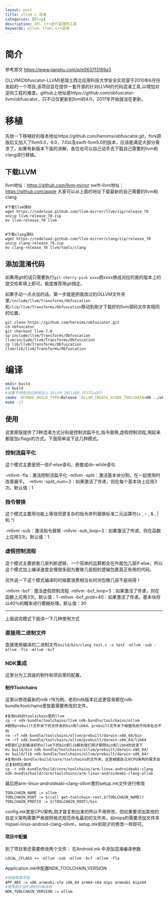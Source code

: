 ```yaml
---
layout: post
title: ollvm c 混淆
categories: [Blog]
description: 对C、C++进行混淆的工具
keywords: ollvm，llvm，c++混淆
---
```


# 简介

参考原文 https://www.jianshu.com/p/e0637f3169a3

OLLVM(Obfuscator-LLVM)是瑞士西北应用科技大学安全实验室于2010年6月份发起的一个项目,该项目旨在提供一套开源的针对LLVM的代码混淆工具,以增加对逆向工程的难度。github上地址是https://github.com/obfuscator-llvm/obfuscator，只不过仅更新到llvm的4.0，2017年开始就没在更新。

# 移植

先放一下移植好的版本地址https://github.com/heroims/obfuscator.git，fork原版后又加入了llvm5.0，6.0，7.0以及swift-llvm5.0的版本，应该能满足大部分需求了，如果有新版本下面的讲解，各位也可以自己动手去下载自己需要的llvm和clang进行移植。

## 下载LLVM

llvm地址：https://github.com/llvm-mirror
 swift-llvm地址：https://github.com/apple
 大家可以从上面的地址下载最新的自己需要的llvm和clang



```shell
#下载llvm源码
wget https://codeload.github.com/llvm-mirror/llvm/zip/release_70
unzip llvm-release_70.zip
mv llvm-release_70 llvm


#下载clang源码
wget https://codeload.github.com/llvm-mirror/clang/zip/release_70
unzip clang-release_70.zip
mv clang-release_70 llvm/tools/clang
```

## 添加混淆代码

如果用git的话只需要执行`git cherry-pick xxxx`把xxxx换成对应的我的版本上的提交哈希填上即可。极度推荐用git搞定。

如果手动一点点加的话，第一步就是把我改过的OLLVM文件夹里`/include/llvm/Transforms/Obfuscation`和`/lib/llvm/Transforms/Obfuscation`移动到刚才下载好的llvm源码文件夹相同的位置。



```shell
git clone https://github.com/heroims/obfuscator.git
cd obfuscator
git checkout llvm-7.0
cp include/llvm/Transforms/Obfuscation llvm/include/llvm/Transforms/Obfuscation
cp lib/llvm/Transforms/Obfuscation llvm/lib/llvm/Transforms/Obfuscation
```



# 编译



```bash
mkdir build
cd build
#如果不想跑测试用例加上-DLLVM_INCLUDE_TESTS=OFF 
cmake -DCMAKE_BUILD_TYPE=Release -DLLVM_CREATE_XCODE_TOOLCHAIN=ON ../obfuscator/
make -j7
```

## 使用

这里原版提供了3种混淆方式分别是控制流扁平化,指令替换,虚假控制流程,用起来都是加cflags的方式。下面简单说下这几种模式。

### 控制流扁平化

这个模式主要是把一些if-else语句，嵌套成do-while语句

-mllvm -fla：激活控制流扁平化
 -mllvm -split：激活基本块分割。在一起使用时改善展平。
 -mllvm -split_num=3：如果激活了传递，则在每个基本块上应用3次。默认值：1

### 指令替换

这个模式主要用功能上等效但更复杂的指令序列替换标准二元运算符(+ , – , & , | 和 ^)

-mllvm -sub：激活指令替换
 -mllvm -sub_loop=3：如果激活了传递，则在函数上应用3次。默认值：1

### 虚假控制流程

这个模式主要嵌套几层判断逻辑，一个简单的运算都会在外面包几层if-else，所以这个模式加上编译速度会慢很多因为要做几层假的逻辑包裹真正有用的代码。

另外说一下这个模式编译的时候要浪费相当长时间包哪几层不是闹得！

-mllvm -bcf：激活虚假控制流程
 -mllvm -bcf_loop=3：如果激活了传递，则在函数上应用3次。默认值：1
 -mllvm -bcf_prob=40：如果激活了传递，基本块将以40％的概率进行模糊处理。默认值：30

------

上面说完模式下面讲一下几种使用方式

### 直接用二进制文件

直接使用编译的二进制文件`build/bin/clang test.c -o test -mllvm -sub -mllvm -fla -mllvm -bcf`

### NDK集成

这里分为工具链的制作和项目里的配置。

#### 制作Toolchains

这里以修改最新的ndk r18为例，老的ndk版本比这更容易都在ndk-bundle/toolchains里放着需要修改的文件。



```shell
#复制ndk的toolschain里的llvm
cp -r ndk-bundle/toolchains/llvm ndk-bundle/toolchains/ollvm
#删除prebuilt文件夹下的文件夹的bin和lib64，prebuilt文件夹下根据系统不同命名也不同
rm -rf ndk-bundle/toolchains/ollvm/prebuilt/darwin-x86_64/bin
rm -rf ndk-bundle/toolchains/ollvm/prebuilt/darwin-x86_64/lib64
#把我们之前编译好的ollvm下的bin和lib移到我们刚才删除bin和lib64的目录下
mv build/bin ndk-bundle/toolchains/ollvm/prebuilt/darwin-x86_64/
mv build/lib ndk-bundle/toolchains/ollvm/prebuilt/darwin-x86_64/
#复制ndk-bundle⁩/⁨build⁩/⁨core⁩/⁨toolchains的文件夹，这里根据自己对CPU架构的需求自己复制然后修改
cp -r ndk-bundle⁩/⁨build⁩/⁨core⁩/⁨toolchains/arm-linux-androideabi-clang⁩ ndk-bundle⁩/⁨build⁩/⁨core⁩/⁨toolchains/arm-linux-androideabi-clang-ollvm
```

最后把arm-linux-androideabi-clang-ollvm里的setup.mk文件进行修改



```tsx
TOOLCHAIN_NAME := ollvm
TOOLCHAIN_ROOT := $(call get-toolchain-root,$(TOOLCHAIN_NAME))
TOOLCHAIN_PREFIX := $(TOOLCHAIN_ROOT)/bin
```

config.mk里是CPU架构,刚才是复制出来的所以不用修改，但如果要添加其他的自定义架构需要严格按照格式规范命名最初的文件夹，如mips的需要添加文件夹mipsel-linux-android-clang-ollvm，setup.mk和刚才的修改一样即可。

#### 项目中配置

到了项目里还需要修改两个文件：
 在Android.mk 中添加混淆编译参数



```undefined
LOCAL_CFLAGS += -mllvm -sub -mllvm -bcf -mllvm -fla
```

Application.mk中配置NDK_TOOLCHAIN_VERSION



```bash
#根据需要添加
APP_ABI := x86 armeabi-v7a x86_64 arm64-v8a mips armeabi mips64
#使用刚才我们做好的编译链
NDK_TOOLCHAIN_VERSION := ollvm
```

